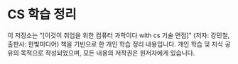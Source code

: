 # CS 학습 정리
이 저장소는 "[이것이 취업을 위한 컴퓨터 과학이다 with cs 기술 면접]" (저자: 강민철, 출판사: 한빛미디어) 책을 기반으로 한 개인 학습 정리 내용입니다.
개인 학습 및 지식 공유의 목적으로 작성되었으며, 모든 내용의 저작권은 원저자에게 있습니다.
